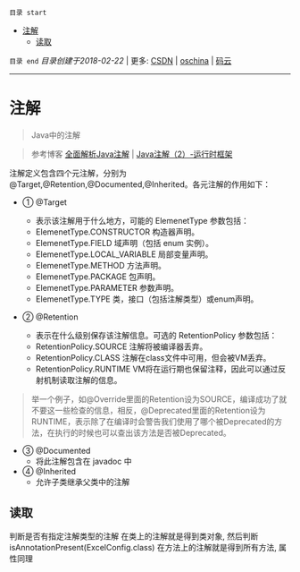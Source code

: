 `目录 start`
 
- [注解](#注解)
    - [读取](#读取)

`目录 end` *目录创建于2018-02-22* | 更多: [CSDN](http://blog.csdn.net/kcp606) | [oschina](https://my.oschina.net/kcp1104) | [码云](https://gitee.com/kcp1104) 
****************************************
# 注解
> Java中的注解

> 参考博客 [全面解析Java注解](http://blog.csdn.net/chenxiang0207/article/details/8193980) | [Java注解（2）-运行时框架](http://blog.csdn.net/duo2005duo/article/details/50511476)

注解定义包含四个元注解，分别为@Target,@Retention,@Documented,@Inherited。各元注解的作用如下：
- ① @Target
    - 表示该注解用于什么地方，可能的 ElemenetType 参数包括：
    - ElemenetType.CONSTRUCTOR 构造器声明。
    - ElemenetType.FIELD 域声明（包括 enum 实例）。
    - ElemenetType.LOCAL_VARIABLE 局部变量声明。
    - ElemenetType.METHOD 方法声明。
    - ElemenetType.PACKAGE 包声明。
    - ElemenetType.PARAMETER 参数声明。
    - ElemenetType.TYPE 类，接口（包括注解类型）或enum声明。

- ② @Retention
    - 表示在什么级别保存该注解信息。可选的 RetentionPolicy 参数包括：
    - RetentionPolicy.SOURCE 注解将被编译器丢弃。
    - RetentionPolicy.CLASS 注解在class文件中可用，但会被VM丢弃。
    - RetentionPolicy.RUNTIME VM将在运行期也保留注释，因此可以通过反射机制读取注解的信息。
> 举一个例子，如@Override里面的Retention设为SOURCE，编译成功了就不要这一些检查的信息，相反，@Deprecated里面的Retention设为RUNTIME，表示除了在编译时会警告我们使用了哪个被Deprecated的方法，在执行的时候也可以查出该方法是否被Deprecated。

- ③ @Documented
    - 将此注解包含在 javadoc 中
- ④ @Inherited
    - 允许子类继承父类中的注解

## 读取
判断是否有指定注解类型的注解
在类上的注解就是得到类对象, 然后判断 isAnnotationPresent(ExcelConfig.class)
在方法上的注解就是得到所有方法, 属性同理
